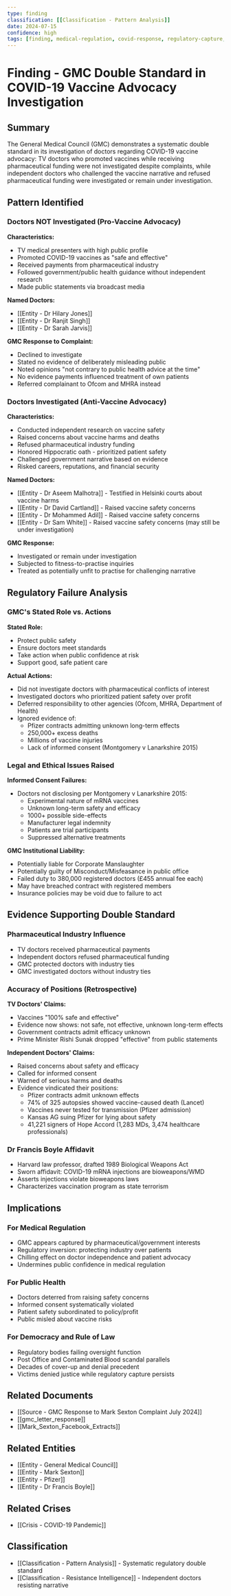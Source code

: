 ```yaml
---
type: finding
classification: [[Classification - Pattern Analysis]]
date: 2024-07-15
confidence: high
tags: [finding, medical-regulation, covid-response, regulatory-capture, double-standard]
---
```


# Finding - GMC Double Standard in COVID-19 Vaccine Advocacy Investigation

## Summary
The General Medical Council (GMC) demonstrates a systematic double standard in its investigation of doctors regarding COVID-19 vaccine advocacy: TV doctors who promoted vaccines while receiving pharmaceutical funding were not investigated despite complaints, while independent doctors who challenged the vaccine narrative and refused pharmaceutical funding were investigated or remain under investigation.

## Pattern Identified

### Doctors NOT Investigated (Pro-Vaccine Advocacy)
**Characteristics:**
- TV medical presenters with high public profile
- Promoted COVID-19 vaccines as "safe and effective"
- Received payments from pharmaceutical industry
- Followed government/public health guidance without independent research
- Made public statements via broadcast media

**Named Doctors:**
- [[Entity - Dr Hilary Jones]]
- [[Entity - Dr Ranjit Singh]]
- [[Entity - Dr Sarah Jarvis]]

**GMC Response to Complaint:**
- Declined to investigate
- Stated no evidence of deliberately misleading public
- Noted opinions "not contrary to public health advice at the time"
- No evidence payments influenced treatment of own patients
- Referred complainant to Ofcom and MHRA instead

### Doctors Investigated (Anti-Vaccine Advocacy)
**Characteristics:**
- Conducted independent research on vaccine safety
- Raised concerns about vaccine harms and deaths
- Refused pharmaceutical industry funding
- Honored Hippocratic oath - prioritized patient safety
- Challenged government narrative based on evidence
- Risked careers, reputations, and financial security

**Named Doctors:**
- [[Entity - Dr Aseem Malhotra]] - Testified in Helsinki courts about vaccine harms
- [[Entity - Dr David Cartland]] - Raised vaccine safety concerns
- [[Entity - Dr Mohammed Adil]] - Raised vaccine safety concerns
- [[Entity - Dr Sam White]] - Raised vaccine safety concerns (may still be under investigation)

**GMC Response:**
- Investigated or remain under investigation
- Subjected to fitness-to-practise inquiries
- Treated as potentially unfit to practise for challenging narrative

## Regulatory Failure Analysis

### GMC's Stated Role vs. Actions
**Stated Role:**
- Protect public safety
- Ensure doctors meet standards
- Take action when public confidence at risk
- Support good, safe patient care

**Actual Actions:**
- Did not investigate doctors with pharmaceutical conflicts of interest
- Investigated doctors who prioritized patient safety over profit
- Deferred responsibility to other agencies (Ofcom, MHRA, Department of Health)
- Ignored evidence of:
  - Pfizer contracts admitting unknown long-term effects
  - 250,000+ excess deaths
  - Millions of vaccine injuries
  - Lack of informed consent (Montgomery v Lanarkshire 2015)

### Legal and Ethical Issues Raised

**Informed Consent Failures:**
- Doctors not disclosing per Montgomery v Lanarkshire 2015:
  - Experimental nature of mRNA vaccines
  - Unknown long-term safety and efficacy
  - 1000+ possible side-effects
  - Manufacturer legal indemnity
  - Patients are trial participants
  - Suppressed alternative treatments

**GMC Institutional Liability:**
- Potentially liable for Corporate Manslaughter
- Potentially guilty of Misconduct/Misfeasance in public office
- Failed duty to 380,000 registered doctors (£455 annual fee each)
- May have breached contract with registered members
- Insurance policies may be void due to failure to act

## Evidence Supporting Double Standard

### Pharmaceutical Industry Influence
- TV doctors received pharmaceutical payments
- Independent doctors refused pharmaceutical funding
- GMC protected doctors with industry ties
- GMC investigated doctors without industry ties

### Accuracy of Positions (Retrospective)
**TV Doctors' Claims:**
- Vaccines "100% safe and effective"
- Evidence now shows: not safe, not effective, unknown long-term effects
- Government contracts admit efficacy unknown
- Prime Minister Rishi Sunak dropped "effective" from public statements

**Independent Doctors' Claims:**
- Raised concerns about safety and efficacy
- Called for informed consent
- Warned of serious harms and deaths
- Evidence vindicated their positions:
  - Pfizer contracts admit unknown effects
  - 74% of 325 autopsies showed vaccine-caused death (Lancet)
  - Vaccines never tested for transmission (Pfizer admission)
  - Kansas AG suing Pfizer for lying about safety
  - 41,221 signers of Hope Accord (1,283 MDs, 3,474 healthcare professionals)

### Dr Francis Boyle Affidavit
- Harvard law professor, drafted 1989 Biological Weapons Act
- Sworn affidavit: COVID-19 mRNA injections are bioweapons/WMD
- Asserts injections violate bioweapons laws
- Characterizes vaccination program as state terrorism

## Implications

### For Medical Regulation
- GMC appears captured by pharmaceutical/government interests
- Regulatory inversion: protecting industry over patients
- Chilling effect on doctor independence and patient advocacy
- Undermines public confidence in medical regulation

### For Public Health
- Doctors deterred from raising safety concerns
- Informed consent systematically violated
- Patient safety subordinated to policy/profit
- Public misled about vaccine risks

### For Democracy and Rule of Law
- Regulatory bodies failing oversight function
- Post Office and Contaminated Blood scandal parallels
- Decades of cover-up and denial precedent
- Victims denied justice while regulatory capture persists

## Related Documents
- [[Source - GMC Response to Mark Sexton Complaint July 2024]]
- [[gmc_letter_response]]
- [[Mark_Sexton_Facebook_Extracts]]

## Related Entities
- [[Entity - General Medical Council]]
- [[Entity - Mark Sexton]]
- [[Entity - Pfizer]]
- [[Entity - Dr Francis Boyle]]

## Related Crises
- [[Crisis - COVID-19 Pandemic]]

## Classification
- [[Classification - Pattern Analysis]] - Systematic regulatory double standard
- [[Classification - Resistance Intelligence]] - Independent doctors resisting narrative
